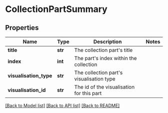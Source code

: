 # CollectionPartSummary

## Properties
Name | Type | Description | Notes
------------ | ------------- | ------------- | -------------
**title** | **str** | The collection part&#39;s title | 
**index** | **int** | The part&#39;s index within the collection | 
**visualisation_type** | **str** | The collection part&#39;s visualisation type | 
**visualisation_id** | **str** | The id of the visualisation for this part | 

[[Back to Model list]](../README.md#documentation-for-models) [[Back to API list]](../README.md#documentation-for-api-endpoints) [[Back to README]](../README.md)


